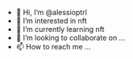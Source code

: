 - 👋 Hi, I’m @alessioptrl
- 👀 I’m interested in nft
- 🌱 I’m currently learning nft
- 💞️ I’m looking to collaborate on ...
- 📫 How to reach me ...

<!---
alessioptrl/alessioptrl is a ✨ special ✨ repository because its `README.md` (this file) appears on your GitHub profile.
You can click the Preview link to take a look at your changes.
--->
